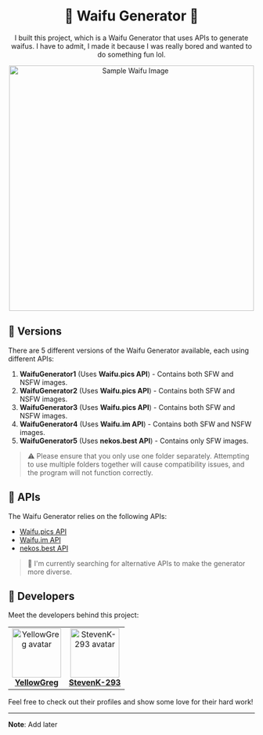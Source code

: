 <div align="center">
  <h1><strong>🌸 Waifu Generator 🌸</strong></h1>
  <p>I built this project, which is a Waifu Generator that uses APIs to generate waifus. I have to admit, I made it because I was really bored and wanted to do something fun lol.</p>
  <img src="https://user-images.githubusercontent.com/101320329/236390742-1bdef734-7ea0-42da-876b-c2c0c2c857c7.png" alt="Sample Waifu Image" width="500">
</div>

## 🚀 Versions

There are 5 different versions of the Waifu Generator available, each using different APIs:

1. **WaifuGenerator1** (Uses **Waifu.pics API**) - Contains both SFW and NSFW images.
2. **WaifuGenerator2** (Uses **Waifu.pics API**) - Contains both SFW and NSFW images.
3. **WaifuGenerator3** (Uses **Waifu.pics API**) - Contains both SFW and NSFW images.
4. **WaifuGenerator4** (Uses **Waifu.im API**) - Contains both SFW and NSFW images.
5. **WaifuGenerator5** (Uses **nekos.best API**) - Contains only SFW images.

> ⚠️ Please ensure that you only use one folder separately. Attempting to use multiple folders together will cause compatibility issues, and the program will not function correctly.

## 🌟 APIs

The Waifu Generator relies on the following APIs:

- [Waifu.pics API](https://github.com/Waifu-pics/waifu-api)
- [Waifu.im API](https://github.com/Waifu-im/waifu-api)
- [nekos.best API](https://github.com/nekos-best/docs)

> 🌟 I'm currently searching for alternative APIs to make the generator more diverse.

## 🎨 Developers

Meet the developers behind this project:

<table align="center">
  <tr>
    <td align="center">
      <a href="https://github.com/YellowGreg">
        <img src="https://avatars.githubusercontent.com/u/101320329?v=4" height="100" width="100" alt="YellowGreg avatar" />
        <br>
        <span><strong>YellowGreg</strong></span>
      </a>
    </td>
    <td align="center">
      <a href="https://github.com/StevenK-293">
        <img src="https://avatars.githubusercontent.com/u/116656099?v=4" height="100" width="100" alt="StevenK-293 avatar" />
        <br>
        <span><strong>StevenK-293</strong></span>
      </a>
    </td>
  </tr>
</table>

Feel free to check out their profiles and show some love for their hard work!

---
**Note**: Add later
